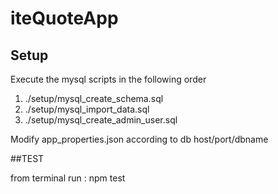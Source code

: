 # iteQuoteApp 

## Setup
Execute the mysql scripts in the following order
 1. ./setup/mysql_create_schema.sql
 2. ./setup/mysql_import_data.sql
 3. ./setup/mysql_create_admin_user.sql

Modify app_properties.json according to db host/port/dbname


##TEST

from terminal run : npm test